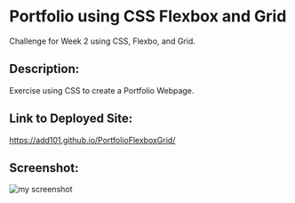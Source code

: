 # Portfolio using CSS Flexbox and Grid 
Challenge for Week 2 using CSS, Flexbo, and Grid.

## Description:

Exercise using CSS to create a Portfolio Webpage.

## Link to Deployed Site:

https://add101.github.io/PortfolioFlexboxGrid/

## Screenshot:

![my screenshot](assets/CodeQuiz-Screenshot.jpg)

